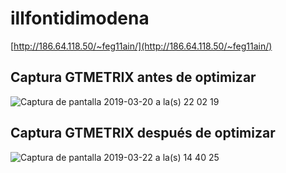 # illfontidimodena
[http://186.64.118.50/~feg11ain/](http://186.64.118.50/~feg11ain/)

## Captura GTMETRIX antes de optimizar
![Captura de pantalla 2019-03-20 a la(s) 22 02 19](https://user-images.githubusercontent.com/8588336/54772025-4b093780-4be5-11e9-87ba-666ba886d0d6.png)

## Captura GTMETRIX después de optimizar
![Captura de pantalla 2019-03-22 a la(s) 14 40 25](https://user-images.githubusercontent.com/8588336/54842407-99cfd380-4cb0-11e9-9a32-238e1327d8a6.png)